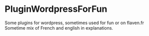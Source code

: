 # PluginWordpressForFun
Some plugins for wordpress, sometimes used for fun or on flaven.fr
Sometime mix of French and english in explanations.
